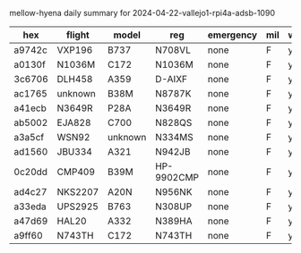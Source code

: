 mellow-hyena daily summary for 2024-04-22-vallejo1-rpi4a-adsb-1090

|hex|flight|model|reg|emergency|mil|weirdo|
|--|--|--|--|--|--|--|
|a9742c|VXP196|B737|N708VL|none|F|yyy|
|a0130f|N1036M|C172|N1036M|none|F|yyy|
|3c6706|DLH458|A359|D-AIXF|none|F|yyy|
|ac1765|unknown|B38M|N8787K|none|F|yyy|
|a41ecb|N3649R|P28A|N3649R|none|F|yyy|
|ab5002|EJA828|C700|N828QS|none|F|yyy|
|a3a5cf|WSN92|unknown|N334MS|none|F|yyy|
|ad1560|JBU334|A321|N942JB|none|F|yyy|
|0c20dd|CMP409|B39M|HP-9902CMP|none|F|yyy|
|ad4c27|NKS2207|A20N|N956NK|none|F|yyy|
|a33eda|UPS2925|B763|N308UP|none|F|yyy|
|a47d69|HAL20|A332|N389HA|none|F|yyy|
|a9ff60|N743TH|C172|N743TH|none|F|yyy|
